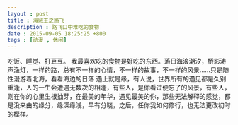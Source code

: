 ```yaml
---
layout : post
title : 海贼王之路飞
description : 路飞口中难吃的食物
date : 2015-09-05 18:25:25 +800
tags : [动漫 , 休闲]
---
```

 吃饭、睡觉、打豆豆。
 我最喜欢吃的食物是好吃的东西。落日海浪潮汐，桥影涛声渔灯，一样的路，总有不一样的心情，不一样的故事，不一样的风景……只是随性漫游着北海，看看海边的日落
 遇上就是缘，有人说，世界所有的遇见都是久别重逢，人的一生会遭遇无数次的相逢，有些人，是你看过便忘了的风景，有些人，则在你的心里生根抽芽，在最美的年华，遇见最美的你，那些无法解释的感觉，都是没来由的缘分，缘深缘浅，早有分晓，之后，任你我如何修行，也无法更改初时的模样。
 